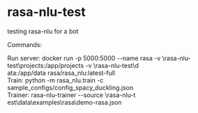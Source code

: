 # rasa-nlu-test
testing rasa-nlu for a bot


Commands:

  Run server: docker run -p 5000:5000 --name rasa -v <path>\rasa-nlu-test\projects:/app/projects -v <path>\rasa-nlu-test\d   
  ata:/app/data  rasa/rasa_nlu:latest-full     
  Train: python -m rasa_nlu.train -c sample_configs/config_spacy_duckling.json   
  Trainer: rasa-nlu-trainer --source <path>\rasa-nlu-t   
  est\data\examples\rasa\demo-rasa.json   
